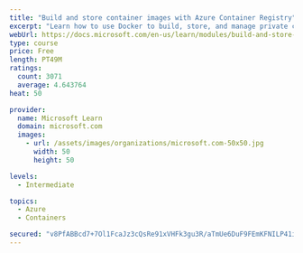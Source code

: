 ```yaml
---
title: "Build and store container images with Azure Container Registry"
excerpt: "Learn how to use Docker to build, store, and manage private container images with the Azure Container Registry."
webUrl: https://docs.microsoft.com/en-us/learn/modules/build-and-store-container-images/
type: course
price: Free
length: PT49M
ratings:
  count: 3071
  average: 4.643764
heat: 50

provider:
  name: Microsoft Learn
  domain: microsoft.com
  images:
    - url: /assets/images/organizations/microsoft.com-50x50.jpg
      width: 50
      height: 50

levels:
  - Intermediate

topics:
  - Azure
  - Containers

secured: "v8PfABBcd7+7Ol1FcaJz3cQsRe91xVHFk3gu3R/aTmUe6DuF9FEmKFNILP41iMooeZcVZiv2M7aqxrSvzS7TyZ8vw+8INQAhASZVzjYEBxeebZvb+xGFjARTPpuMNy+UtcTzayKK9NBuMGCirBpUD4vkz/bBRiMr3H6f9N9btZMO4D5K9w6w4wIao2KqZ6RWLmY7vhVha1T6es7AM97tbJKfITzbXDM4Vabxu4x/osKq2qPAkN/QH9Ef95c8WFS74U7IVD+0/AD/Z0WfRuxURhya/vJ0mq6R78ceC9vQ47aOjS8EGG6tlNayfKs9sqBnvvSgwo9HUOyN3+xm+t9ELnX7SZVADBwFKvqdU4I15UA6j868I6nNIbgeJ1aOR0JeGvRcr2/jPeKQEIr40+t9eh8RGHk7ujqUehVhMRqn+WI=;pBURSuL0RUYIRRpwmE5cCQ=="
---
```


